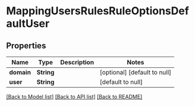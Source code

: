 # MappingUsersRulesRuleOptionsDefaultUser

## Properties
Name | Type | Description | Notes
------------ | ------------- | ------------- | -------------
**domain** | **String** |  | [optional] [default to null]
**user** | **String** |  | [default to null]

[[Back to Model list]](../README.md#documentation-for-models) [[Back to API list]](../README.md#documentation-for-api-endpoints) [[Back to README]](../README.md)


